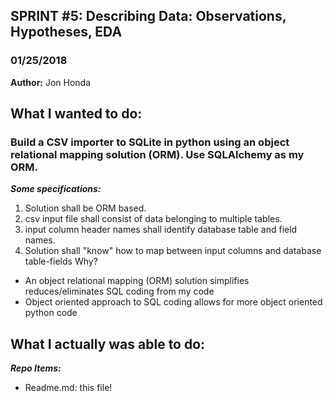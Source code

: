 ## SPRINT #5: Describing Data: Observations, Hypotheses, EDA
### 01/25/2018

**Author:** Jon Honda

## What I wanted to do:
### Build a CSV importer to SQLite in python using an object relational mapping solution (ORM). Use SQLAlchemy as my ORM.
__*Some specifications:*__
1. Solution shall be ORM based.
2. csv input file shall consist of data belonging to multiple tables.
3. input column header names shall identify database table and field names.
4. Solution shall "know" how to map between input columns and database table-fields
Why?
- An object relational mapping (ORM) solution simplifies reduces/eliminates SQL coding from my code
- Object oriented approach to SQL coding allows for more object oriented python code

## What I actually was able to do:

__*Repo Items:*__
- Readme.md: this file!
